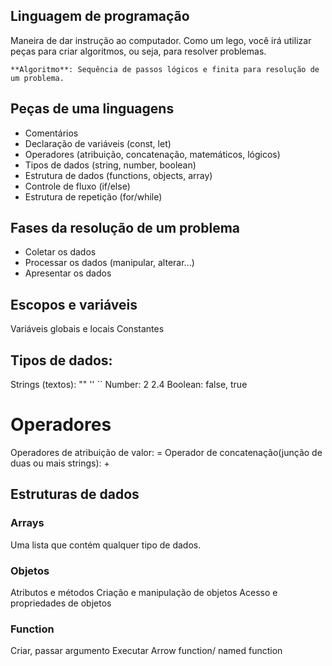 ## Linguagem de programação

Maneira de dar instrução ao computador.
Como um lego, você irá utilizar peças para criar algoritmos, ou seja, para resolver problemas.

    **Algoritmo**: Sequência de passos lógicos e finita para resolução de um problema.

## Peças de uma linguagens
- Comentários 
- Declaração de variáveis (const, let)
- Operadores (atribuição, concatenação, matemáticos, lógicos)
- Tipos de dados (string, number, boolean)
- Estrutura de dados (functions, objects, array)
- Controle de fluxo (if/else)
- Estrutura de repetição (for/while)

## Fases da resolução de um problema
- Coletar os dados
- Processar os dados (manipular, alterar...)
- Apresentar os dados

## Escopos e variáveis
Variáveis globais e locais
Constantes

## Tipos de dados:

Strings (textos): "" '' ``
Number: 2 2.4 
Boolean: false, true

# Operadores
Operadores de atribuição de valor: =
Operador de concatenação(junção de duas ou mais strings): +

## Estruturas de dados 

### Arrays
Uma lista que contém qualquer tipo de dados.

### Objetos
Atributos e métodos
Criação e manipulação de objetos
Acesso e propriedades de objetos

### Function
Criar, passar argumento
Executar
Arrow function/ named function